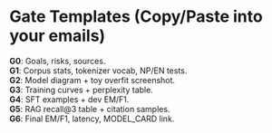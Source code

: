 # Gate Templates (Copy/Paste into your emails)

**G0**: Goals, risks, sources.  
**G1**: Corpus stats, tokenizer vocab, NP/EN tests.  
**G2**: Model diagram + toy overfit screenshot.  
**G3**: Training curves + perplexity table.  
**G4**: SFT examples + dev EM/F1.  
**G5**: RAG recall@3 table + citation samples.  
**G6**: Final EM/F1, latency, MODEL_CARD link.
